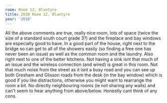 ```yaml
---
room: Room 12, Blantyre
title: 2010 Room 12, Blantyre
year: '2010'
---
```


All the above comments are true, really nice room, lots of space (twice the size of a standard south court grade 3?) and the fireplace and bay windows are especially good to have. In a good part of the  house, right next to the bridge so can get to all of the showers easily (so finding a free one has never been an issue) as well as the common room and the laundry. Also right next to one of the better kitchens. Not having a sink isnt that much of an issue and the wireless connection (and wired) is great in this room. Not that much noise from the street as it isnt a busy road and you can see up both Gresham and Glisson roads from the desk (in the bay window) which is good if you like distractions, otherwise you might want to rearrange the room a bit. No directly neighbouring rooms (ie not sharing any walls) and can't seem to hear anything from above/below. Honestly cant think of any cons.